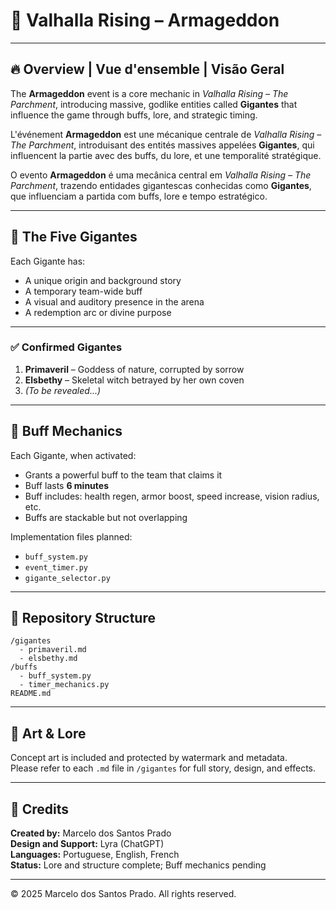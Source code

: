 
# 🌋 Valhalla Rising – Armageddon

---

## 🔥 Overview | Vue d'ensemble | Visão Geral

The **Armageddon** event is a core mechanic in *Valhalla Rising – The Parchment*, introducing massive, godlike entities called **Gigantes** that influence the game through buffs, lore, and strategic timing.

L'événement **Armageddon** est une mécanique centrale de *Valhalla Rising – The Parchment*, introduisant des entités massives appelées **Gigantes**, qui influencent la partie avec des buffs, du lore, et une temporalité stratégique.

O evento **Armageddon** é uma mecânica central em *Valhalla Rising – The Parchment*, trazendo entidades gigantescas conhecidas como **Gigantes**, que influenciam a partida com buffs, lore e tempo estratégico.

---

## 🗿 The Five Gigantes

Each Gigante has:
- A unique origin and background story
- A temporary team-wide buff
- A visual and auditory presence in the arena
- A redemption arc or divine purpose

---

### ✅ Confirmed Gigantes

1. **Primaveril** – Goddess of nature, corrupted by sorrow  
2. **Elsbethy** – Skeletal witch betrayed by her own coven  
3. _(To be revealed...)_

---

## 🧬 Buff Mechanics

Each Gigante, when activated:
- Grants a powerful buff to the team that claims it
- Buff lasts **6 minutes**
- Buff includes: health regen, armor boost, speed increase, vision radius, etc.
- Buffs are stackable but not overlapping

Implementation files planned:
- `buff_system.py`
- `event_timer.py`
- `gigante_selector.py`

---

## 📁 Repository Structure

```
/gigantes
  - primaveril.md
  - elsbethy.md
/buffs
  - buff_system.py
  - timer_mechanics.py
README.md
```

---

## 🎨 Art & Lore

Concept art is included and protected by watermark and metadata.  
Please refer to each `.md` file in `/gigantes` for full story, design, and effects.

---

## 🧾 Credits

**Created by:** Marcelo dos Santos Prado  
**Design and Support:** Lyra (ChatGPT)  
**Languages:** Portuguese, English, French  
**Status:** Lore and structure complete; Buff mechanics pending

---

© 2025 Marcelo dos Santos Prado. All rights reserved.
